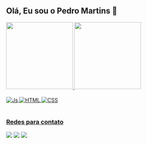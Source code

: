 ## Olá, Eu sou o Pedro Martins 👋


 <div>
   <a href="https://github.com/pedromartinsbda">
   <img height="180em" src="https://github-readme-stats.vercel.app/api?username=pedromartinsbda&show_icons=true&bg_color=000000"/>
   <img height="180em" src="https://github-readme-stats.vercel.app/api/top-langs/?username=pedromartinsbda&layout=compact&langs_count=6&bg_color=000000"/>
</div>
    
<div style="display: inline_block"><br>
  <img align="center" alt="Js" src="https://img.shields.io/badge/JavaScript-F7DF1E?style=for-the-badge&logo=javascript&logoColor=black">
  <img align="center" alt="HTML" src="https://img.shields.io/badge/HTML5-E34F26?style=for-the-badge&logo=html5&logoColor=white">
  <img align="center" alt="CSS" src="https://img.shields.io/badge/CSS3-1572B6?style=for-the-badge&logo=css3&logoColor=white">
 
</div>
 
<br>
 
### Redes para contato
 
<div> 
  <a href="https://instagram.com/_pdromartins" target="_blank"><img src="https://img.shields.io/badge/-Instagram-%23E4405F?style=for-the-badge&logo=instagram&logoColor=white" target="_blank"></a>
  <a href = "mailto:pedromartinsbda@gmail.com"><img src="https://img.shields.io/badge/-Gmail-%23333?style=for-the-badge&logo=gmail&logoColor=white" target="_blank"></a>
  <a href="https://www.linkedin.com/in/pedromartinsbda/" target="_blank"><img src="https://img.shields.io/badge/-LinkedIn-%230077B5?style=for-the-badge&logo=linkedin&logoColor=white" target="_blank"></a>
</div>

